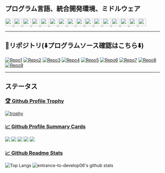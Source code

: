 ## プログラム言語、統合開発環境、ミドルウェア  
<a href="https://visualstudio.microsoft.com/ja/" target="_blank" rel="noopener noreferrer">
<img src="https://img.shields.io/badge/-Microsoft Visual Studio-5C2D91.svg?logo=visual-studio&style=plastic" height="25">
</a>
<a href="https://visualstudio.microsoft.com/ja/" target="_blank" rel="noopener noreferrer">
<img src="https://img.shields.io/badge/-Visual Basic .NET-512BD4.svg?logo=.net&style=plastic" height="25">
</a>
<a href="https://visualstudio.microsoft.com/ja/" target="_blank" rel="noopener noreferrer">
<img src="https://img.shields.io/badge/-C Sharp-239120.svg?logo=csharp&style=plastic" height="25">
</a>
<a href="https://www.jetbrains.com/ja-jp/idea/" target="_blank" rel="noopener noreferrer">
<img src="https://img.shields.io/badge/-JetBrains IntelliJ IDEA-783CBD.svg?logo=intellij-idea&style=plastic" height="25">
</a>
<a href="https://www.eclipse.org/" target="_blank" rel="noopener noreferrer">
<img src="https://img.shields.io/badge/-Eclipse Foundation-2C2255.svg?logo=eclipseide&style=plastic" height="25">
</a>
<a href="https://www.oracle.com/jp/java/" target="_blank" rel="noopener noreferrer">
<img src="https://img.shields.io/badge/-Oracle Java-007396.svg?logo=java&style=plastic" height="25">  
</a>
<a href="https://www.microsoft.com/ja-jp/sql-server/sql-server-2022" target="_blank" rel="noopener noreferrer">
<img src="https://img.shields.io/badge/-Microsoft SQL Server-777700.svg?logo=microsoft-sql-server&style=plastic" height="25">
</a>
<a href="https://www.oracle.com/jp/database/" target="_blank" rel="noopener noreferrer">
<img src="https://img.shields.io/badge/-Oracle Database-F80000.svg?logo=oracle&style=plastic" height="25">
</a>
<a href="https://www.postgresql.org/" target="_blank" rel="noopener noreferrer">
<img src="https://img.shields.io/badge/-PostgreSQL-4169E1.svg?logo=postgresql&style=plastic" height="25">
</a>
<a href="https://hibernate.org/" target="_blank" rel="noopener noreferrer">
<img src="https://img.shields.io/badge/-Hibernate-59666C.svg?logo=hibernate&style=plastic" height="25">
</a>
<a href="https://spring.io/projects/spring-boot" target="_blank" rel="noopener noreferrer">
<img src="https://img.shields.io/badge/-Spring Boot-6DB33F.svg?logo=spring-boot&style=plastic" height="25">
</a>
<a href="http://tomcat.apache.org/" target="_blank" rel="noopener noreferrer">
<img src="https://img.shields.io/badge/-Apache Tomcat-F8DC75.svg?logo=apache-tomcat&style=plastic" height="25">
</a>
<a href="https://maven.apache.org/" target="_blank" rel="noopener noreferrer">
<img src="https://img.shields.io/badge/-Apache Maven-C71A36.svg?logo=apache-maven&style=plastic" height="25">
</a>
<a href="https://gradle.org/" target="_blank" rel="noopener noreferrer">
<img src="https://img.shields.io/badge/-Gradle-02303A.svg?logo=gradle&style=plastic" height="25">
</a>
<a href="https://www.thymeleaf.org/" target="_blank" rel="noopener noreferrer">
<img src="https://img.shields.io/badge/-Thymeleaf-005F0F.svg?logo=thymeleaf&style=plastic" height="25">
</a>
<a href="https://getbootstrap.com/" target="_blank" rel="noopener noreferrer">
<img src="https://img.shields.io/badge/-Bootstrap-7952B3.svg?logo=bootstrap&style=plastic" height="25">
</a>

***

## :stars:リポジトリ(:arrow_down:プログラムソース確認はこちら:arrow_down:)  
[![Repo1](https://github-readme-stats.vercel.app/api/pin/?username=entrance-to-develop06&repo=ShohinDesktopAdoNet&theme=nord)](https://github.com/entrance-to-develop06/ShohinDesktopAdoNet)
[![Repo2](https://github-readme-stats.vercel.app/api/pin/?username=entrance-to-develop06&repo=ShohinDesktopJdbc&theme=nord)](https://github.com/entrance-to-develop06/ShohinDesktopJdbc)
[![Repo3](https://github-readme-stats.vercel.app/api/pin/?username=entrance-to-develop06&repo=HttpsFrontWinForms&theme=nord)](https://github.com/entrance-to-develop06/HttpsFrontWinForms)
[![Repo4](https://github-readme-stats.vercel.app/api/pin/?username=entrance-to-develop06&repo=HttpsFrontSwing&theme=nord)](https://github.com/entrance-to-develop06/HttpsFrontSwing)
[![Repo5](https://github-readme-stats.vercel.app/api/pin/?username=entrance-to-develop06&repo=SpringBootMvc&theme=nord)](https://github.com/entrance-to-develop06/SpringBootMvc)
[![Repo6](https://github-readme-stats.vercel.app/api/pin/?username=entrance-to-develop06&repo=SpringBootRest&theme=nord)](https://github.com/entrance-to-develop06/SpringBootRest)
[![Repo7](https://github-readme-stats.vercel.app/api/pin/?username=entrance-to-develop06&repo=AspNetCoreMvcSqlSvr&theme=nord)](https://github.com/entrance-to-develop06/AspNetCoreMvcSqlSvr)
[![Repo8](https://github-readme-stats.vercel.app/api/pin/?username=entrance-to-develop06&repo=EchoServer&theme=nord)](https://github.com/entrance-to-develop06/EchoServer)
[![Repo9](https://github-readme-stats.vercel.app/api/pin/?username=entrance-to-develop06&repo=Electric&theme=nord)](https://github.com/entrance-to-develop06/Electric)

***

## ステータス  
### [:trophy: Github Profile Trophy](https://github.com/ryo-ma/github-profile-trophy)  
[![trophy](https://github-profile-trophy.vercel.app/?username=entrance-to-develop06&theme=nord&column=7)](https://github.com/entrance-to-develop06/github-profile-trophy)

### [:chart_with_upwards_trend: Github Profile Summary Cards](https://github.com/vn7n24fzkq/github-profile-summary-cards)  
![](http://github-profile-summary-cards.vercel.app/api/cards/profile-details?username=entrance-to-develop06&theme=nord_dark)
![](http://github-profile-summary-cards.vercel.app/api/cards/repos-per-language?username=entrance-to-develop06&theme=nord_dark)
![](http://github-profile-summary-cards.vercel.app/api/cards/most-commit-language?username=entrance-to-develop06&theme=nord_dark)
![](http://github-profile-summary-cards.vercel.app/api/cards/stats?username=entrance-to-develop06&theme=nord_dark)
![](http://github-profile-summary-cards.vercel.app/api/cards/productive-time?username=entrance-to-develop06&theme=nord_dark&utcOffset=9)

### [:chart_with_upwards_trend: Github Readme Stats](https://github.com/anuraghazra/github-readme-stats)  
![Top Langs](https://github-readme-stats.vercel.app/api/top-langs/?username=entrance-to-develop06&theme=nord)
![entrance-to-develop06's github stats](https://github-readme-stats.vercel.app/api?username=entrance-to-develop06&count_private=true&show_icons=true&theme=nord)


<!--
**entrance-to-develop06/entrance-to-develop06** is a ✨ _special_ ✨ repository because its `README.md` (this file) appears on your GitHub profile.

Here are some ideas to get you started:

- 🔭 I’m currently working on ...
- 🌱 I’m currently learning ...
- 👯 I’m looking to collaborate on ...
- 🤔 I’m looking for help with ...
- 💬 Ask me about ...
- 📫 How to reach me: ...
- 😄 Pronouns: ...
- ⚡ Fun fact: ...
-->
